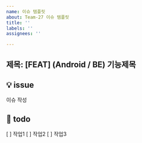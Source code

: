 ```yaml
---
name: 이슈 템플릿
about: Team-27 이슈 템플릿
title: ''
labels: ''
assignees: ''

---
```


제목: [FEAT] (Android / BE) 기능제목
---

## 💡 issue
이슈 작성

## 📝 todo
[ ] 작업1
[ ] 작업2
[ ] 작업3
